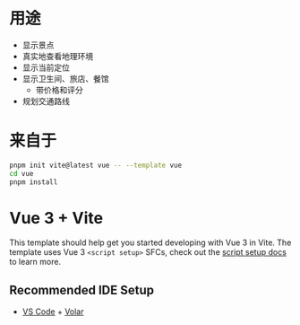 # 用途

- 显示景点
- 真实地查看地理环境
- 显示当前定位
- 显示卫生间、旅店、餐馆
  - 带价格和评分
- 规划交通路线

# 来自于

```sh
pnpm init vite@latest vue -- --template vue
cd vue
pnpm install
```

# Vue 3 + Vite

This template should help get you started developing with Vue 3 in Vite. The template uses Vue 3 `<script setup>` SFCs, check out the [script setup docs](https://v3.vuejs.org/api/sfc-script-setup.html#sfc-script-setup) to learn more.

## Recommended IDE Setup

- [VS Code](https://code.visualstudio.com/) + [Volar](https://marketplace.visualstudio.com/items?itemName=johnsoncodehk.volar)
